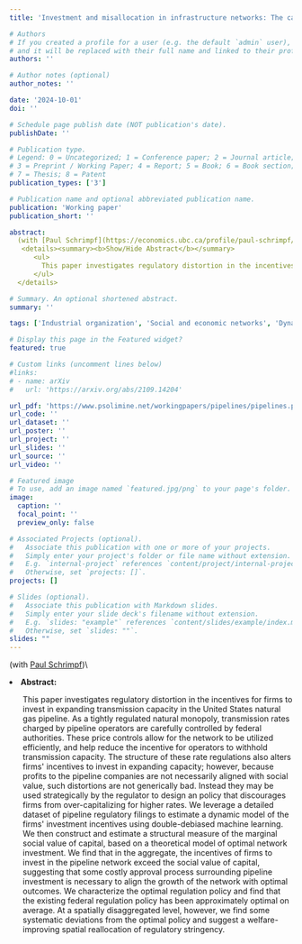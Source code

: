 ```yaml
---
title: 'Investment and misallocation in infrastructure networks: The case of U.S. natural gas pipelines'

# Authors
# If you created a profile for a user (e.g. the default `admin` user), write the username (folder name) here
# and it will be replaced with their full name and linked to their profile.
authors: ''

# Author notes (optional)
author_notes: ''

date: '2024-10-01'
doi: ''

# Schedule page publish date (NOT publication's date).
publishDate: ''

# Publication type.
# Legend: 0 = Uncategorized; 1 = Conference paper; 2 = Journal article;
# 3 = Preprint / Working Paper; 4 = Report; 5 = Book; 6 = Book section;
# 7 = Thesis; 8 = Patent
publication_types: ['3']

# Publication name and optional abbreviated publication name.
publication: 'Working paper'
publication_short: ''

abstract:
  (with [Paul Schrimpf](https://economics.ubc.ca/profile/paul-schrimpf/))</br></br>
   <details><summary><b>Show/Hide Abstract</b></summary>
      <ul>
        This paper investigates regulatory distortion in the incentives for firms to invest in expanding transmission capacity in the United States natural gas pipeline. As a tightly regulated natural monopoly, transmission rates charged by pipeline operators are carefully controlled by federal authorities. These price controls allow for the network to be utilized efficiently, and help reduce the incentive for operators to withhold transmission capacity. The structure of these rate regulations also alters firms' incentives to invest in expanding capacity; however, because profits to the pipeline companies are not necessarily aligned with social value, such distortions are not generically bad. Instead they may be used strategically by the regulator to design an policy that discourages firms from over-capitalizing for higher rates. We leverage a detailed dataset of pipeline regulatory filings to estimate a dynamic model of the firms' investment incentives using double-debiased machine learning. We then construct and estimate a structural measure of the marginal social value of capital, based on a theoretical model of optimal network investment. We find that in the aggregate, the incentives of firms to invest in the pipeline network exceed the social value of capital, suggesting that some costly approval process surrounding pipeline investment is necessary to align the growth of the network with optimal outcomes. We characterize the optimal regulation policy and find that the existing federal regulation policy has been approximately optimal on average. At a spatially disaggregated level, however, we find some systematic deviations from the optimal policy and suggest a welfare-improving spatial reallocation of regulatory stringency.
      </ul>
  </details>

# Summary. An optional shortened abstract.
summary: ''

tags: ['Industrial organization', 'Social and economic networks', 'Dynamic networks', 'Environmental economics', 'Applied econometrics', 'Machine learning']

# Display this page in the Featured widget?
featured: true

# Custom links (uncomment lines below)
#links:
# - name: arXiv
#   url: 'https://arxiv.org/abs/2109.14204'

url_pdf: 'https://www.psolimine.net/workingpapers/pipelines/pipelines.pdf'
url_code: ''
url_dataset: ''
url_poster: ''
url_project: ''
url_slides: ''
url_source: ''
url_video: ''

# Featured image
# To use, add an image named `featured.jpg/png` to your page's folder.
image:
  caption: ''
  focal_point: ''
  preview_only: false

# Associated Projects (optional).
#   Associate this publication with one or more of your projects.
#   Simply enter your project's folder or file name without extension.
#   E.g. `internal-project` references `content/project/internal-project/index.md`.
#   Otherwise, set `projects: []`.
projects: []

# Slides (optional).
#   Associate this publication with Markdown slides.
#   Simply enter your slide deck's filename without extension.
#   E.g. `slides: "example"` references `content/slides/example/index.md`.
#   Otherwise, set `slides: ""`.
slides: ""
---
```

(with <a href="https://economics.ubc.ca/profile/paul-schrimpf/">Paul Schrimpf</a>)\
  <li><b>Abstract:</b></li>
    <ul>
      This paper investigates regulatory distortion in the incentives for firms to invest in expanding transmission capacity in the United States natural gas pipeline. As a tightly regulated natural monopoly, transmission rates charged by pipeline operators are carefully controlled by federal authorities. These price controls allow for the network to be utilized efficiently, and help reduce the incentive for operators to withhold transmission capacity. The structure of these rate regulations also alters firms' incentives to invest in expanding capacity; however, because profits to the pipeline companies are not necessarily aligned with social value, such distortions are not generically bad. Instead they may be used strategically by the regulator to design an policy that discourages firms from over-capitalizing for higher rates. We leverage a detailed dataset of pipeline regulatory filings to estimate a dynamic model of the firms' investment incentives using double-debiased machine learning. We then construct and estimate a structural measure of the marginal social value of capital, based on a theoretical model of optimal network investment. We find that in the aggregate, the incentives of firms to invest in the pipeline network exceed the social value of capital, suggesting that some costly approval process surrounding pipeline investment is necessary to align the growth of the network with optimal outcomes. We characterize the optimal regulation policy and find that the existing federal regulation policy has been approximately optimal on average. At a spatially disaggregated level, however, we find some systematic deviations from the optimal policy and suggest a welfare-improving spatial reallocation of regulatory stringency.
    </ul>
